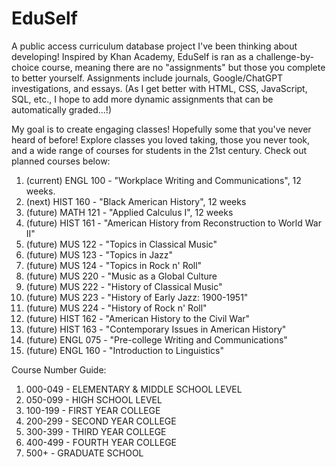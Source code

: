 # EduSelf
A public access curriculum database project I've been thinking about developing! Inspired by Khan Academy, EduSelf is ran as a challenge-by-choice course, meaning there are no "assignments" but those you complete to better yourself. Assignments include journals, Google/ChatGPT investigations, and essays. (As I get better with HTML, CSS, JavaScript, SQL, etc., I hope to add more dynamic assignments that can be automatically graded...!)

My goal is to create engaging classes! Hopefully some that you've never heard of before! Explore classes you loved taking, those you never took, and a wide range of courses for students in the 21st century. Check out planned courses below:
1. (current) ENGL 100 - "Workplace Writing and Communications", 12 weeks.
2. (next) HIST 160 - "Black American History", 12 weeks
3. (future) MATH 121 - "Applied Calculus I", 12 weeks
4. (future) HIST 161 - "American History from Reconstruction to World War II"
6. (future) MUS 122 - "Topics in Classical Music"
7. (future) MUS 123 - "Topics in Jazz"
8. (future) MUS 124 - "Topics in Rock n' Roll"
9. (future) MUS 220 - "Music as a Global Culture
10. (future) MUS 222 - "History of Classical Music"
11. (future) MUS 223 - "History of Early Jazz: 1900-1951"
12. (future) MUS 224 - "History of Rock n' Roll"
13. (future) HIST 162 - "American History to the Civil War"
14. (future) HIST 163 - "Contemporary Issues in American History"
15. (future) ENGL 075 - "Pre-college Writing and Communications"
16. (future) ENGL 160 - "Introduction to Linguistics" 


Course Number Guide:
1. 000-049 - ELEMENTARY & MIDDLE SCHOOL LEVEL
2. 050-099 - HIGH SCHOOL LEVEL
3. 100-199 - FIRST YEAR COLLEGE
4. 200-299 - SECOND YEAR COLLEGE
5. 300-399 - THIRD YEAR COLLEGE
6. 400-499 - FOURTH YEAR COLLEGE
7. 500+ - GRADUATE SCHOOL
